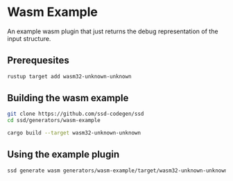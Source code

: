 # Wasm Example

An example wasm plugin that just returns the debug representation of the input structure.

## Prerequesites
```bash
rustup target add wasm32-unknown-unknown
```

## Building the wasm example 
```bash
git clone https://github.com/ssd-codegen/ssd
cd ssd/generators/wasm-example

cargo build --target wasm32-unknown-unknown
```

## Using the example plugin
```bash
ssd generate wasm generators/wasm-example/target/wasm32-unknown-unknown/debug/wasm_example.wasm data/test.svc
```